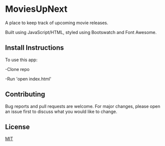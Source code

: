  # MoviesUpNext

A place to keep track of upcoming movie releases.

Built using JavaScript/HTML, styled using Bootswatch and Font Awesome.


## Install Instructions

To use this app:

-Clone repo

-Run 'open index.html'


## Contributing

Bug reports and pull requests are welcome. For major changes, please open an issue first to discuss what you would like to change.


## License

[MIT](https://opensource.org/licenses/MIT)